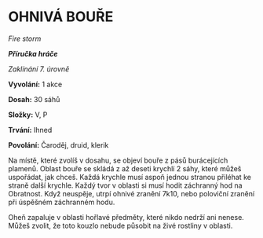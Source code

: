 # OHNIVÁ BOUŘE

*Fire storm*

***Příručka hráče***

*Zaklínání 7. úrovně*

**Vyvolání:** 1 akce

**Dosah:** 30 sáhů

**Složky:** V, P

**Trvání:** Ihned

**Povolání:** Čaroděj, druid, klerik

Na místě, které zvolíš v dosahu, se objeví bouře z pásů burácejících plamenů. Oblast bouře se skládá z až deseti krychlí 2 sáhy, které můžeš uspořádat, jak chceš. Každá krychle musí aspoň jednou stranou přiléhat ke straně další krychle. Každý tvor v oblasti si musí hodit záchranný hod na Obratnost. Když neuspěje, utrpí ohnivé zranění 7k10, nebo poloviční zranění při úspěšném záchranném hodu.

Oheň zapaluje v oblasti hořlavé předměty, které nikdo nedrží ani nenese. Můžeš zvolit, že toto kouzlo nebude působit na živé rostliny v oblasti.
